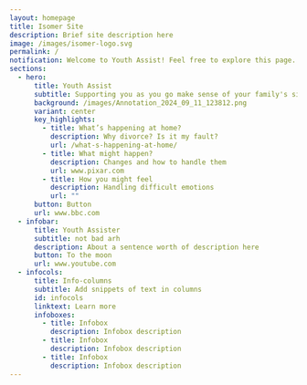 ```yaml
---
layout: homepage
title: Isomer Site
description: Brief site description here
image: /images/isomer-logo.svg
permalink: /
notification: Welcome to Youth Assist! Feel free to explore this page.
sections:
  - hero:
      title: Youth Assist
      subtitle: Supporting you as you go make sense of your family's situation.
      background: /images/Annotation_2024_09_11_123812.png
      variant: center
      key_highlights:
        - title: What’s happening at home?
          description: Why divorce? Is it my fault?
          url: /what-s-happening-at-home/
        - title: What might happen?
          description: Changes and how to handle them
          url: www.pixar.com
        - title: How you might feel
          description: Handling difficult emotions
          url: ""
      button: Button
      url: www.bbc.com
  - infobar:
      title: Youth Assister
      subtitle: not bad arh
      description: About a sentence worth of description here
      button: To the moon
      url: www.youtube.com
  - infocols:
      title: Info-columns
      subtitle: Add snippets of text in columns
      id: infocols
      linktext: Learn more
      infoboxes:
        - title: Infobox
          description: Infobox description
        - title: Infobox
          description: Infobox description
        - title: Infobox
          description: Infobox description
---
```

